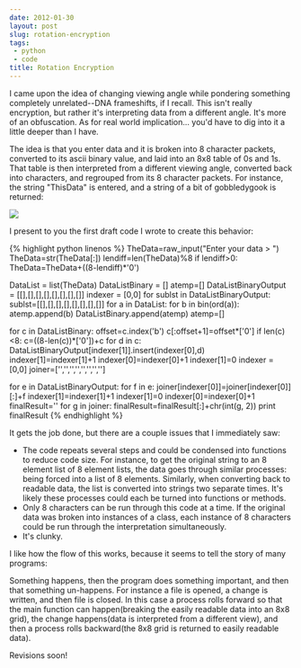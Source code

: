 ```yaml
---
date: 2012-01-30
layout: post
slug: rotation-encryption
tags:
 - python
 - code
title: Rotation Encryption
---
```


I came upon the idea of changing viewing angle while pondering something completely unrelated--DNA frameshifts, if I recall. This isn't really encryption, but rather it's interpreting data from a different angle. It's more of an obfuscation. As for real world implication... you'd have to dig into it a little deeper than I have.


The idea is that you enter data and it is broken into 8 character packets, converted to its ascii binary value, and laid into an 8x8 table of 0s and 1s. That table is then interpreted from a different viewing angle, converted back into characters, and regrouped from its 8 character packets. For instance, the string "ThisData" is entered, and a string of a bit of gobbledygook is returned:

<div class="img-wrapper">
    <img src="/img/img1.gif">
</div>


I present to you the first draft code I wrote to create this behavior:


{% highlight python linenos %}
TheData=raw_input("Enter your data > ")
TheData=str(TheData[:])
lendiff=len(TheData)%8
if lendiff>0:
  TheData=TheData+((8-lendiff)*'0')

DataList = list(TheData)
DataListBinary = []
atemp=[]
DataListBinaryOutput = [[],[],[],[],[],[],[],[]]
indexer = [0,0]
for sublst in DataListBinaryOutput:
  sublst=[[],[],[],[],[],[],[],[]]
for a in DataList:
  for b in bin(ord(a)):
    atemp.append(b)
  DataListBinary.append(atemp)
  atemp=[]

for c in DataListBinary:
  offset=c.index('b')
  c[:offset+1]=offset*['0']
  if len(c)<8:
    c=((8-len(c))*['0'])+c
  for d in c:
    DataListBinaryOutput[indexer[1]].insert(indexer[0],d)
    indexer[1]=indexer[1]+1
  indexer[0]=indexer[0]+1
  indexer[1]=0
indexer = [0,0]
joiner=['','','','','','','','']

for e in DataListBinaryOutput:
  for f in e:
    joiner[indexer[0]]=joiner[indexer[0]][:]+f
    indexer[1]=indexer[1]+1
  indexer[1]=0
  indexer[0]=indexer[0]+1
finalResult=''
for g in joiner:
  finalResult=finalResult[:]+chr(int(g, 2))
print finalResult
{% endhighlight %}


It gets the job done, but there are a couple issues that I immediately saw:


 * The code repeats several steps and could be condensed into functions to reduce code size. For instance, to get the original string to an 8 element list of 8 element lists, the data goes through similar processes: being forced into a list of 8 elements. Similarly, when converting back to readable data, the list is converted into strings two separate times. It's likely these processes could each be turned into functions or methods.
 * Only 8 characters can be run through this code at a time. If the original data was broken into instances of a class, each instance of 8 characters could be run through the interpretation simultaneously.
 * It's clunky.


I like how the flow of this works, because it seems to tell the story of many programs:


Something happens, then the program does something important, and then that something un-happens. For instance a file is opened, a change is written, and then file is closed. In this case a process rolls forward so that the main function can happen(breaking the easily readable data into an 8x8 grid), the change happens(data is interpreted from a different view), and then a process rolls backward(the 8x8 grid is returned to easily readable data).


Revisions soon!
